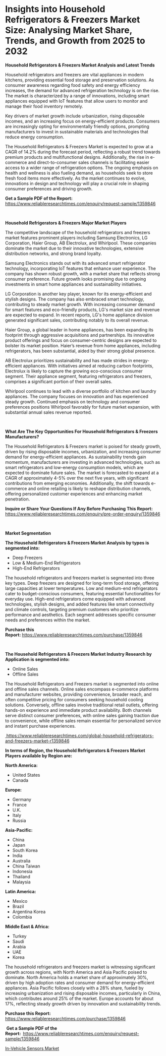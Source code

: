 <p><h1>Insights into Household Refrigerators & Freezers Market Size: Analysing Market Share, Trends, and Growth from 2025 to 2032</h1></p><p><strong>Household Refrigerators & Freezers Market Analysis and Latest Trends</strong></p>
<p><p>Household refrigerators and freezers are vital appliances in modern kitchens, providing essential food storage and preservation solutions. As consumer awareness regarding food safety and energy efficiency increases, the demand for advanced refrigeration technology is on the rise. The market is characterized by a range of innovations, including smart appliances equipped with IoT features that allow users to monitor and manage their food inventory remotely. </p><p>Key drivers of market growth include urbanization, rising disposable incomes, and an increasing focus on energy-efficient products. Consumers are increasingly opting for environmentally friendly options, prompting manufacturers to invest in sustainable materials and technologies that reduce energy consumption.</p><p>The Household Refrigerators & Freezers Market is expected to grow at a CAGR of 14.2% during the forecast period, reflecting a robust trend towards premium products and multifunctional designs. Additionally, the rise in e-commerce and direct-to-consumer sales channels is facilitating easier access to a wider range of refrigeration options. The ongoing emphasis on health and wellness is also fueling demand, as households seek to store fresh food items more effectively. As the market continues to evolve, innovations in design and technology will play a crucial role in shaping consumer preferences and driving growth.</p></p>
<p><strong>Get a Sample PDF of the Report:&nbsp;</strong> <a href="https://www.reliableresearchtimes.com/enquiry/request-sample/1359846?utm_campaign=2326&utm_medium=2&utm_source=Github&utm_content=ia&utm_term=22032025&utm_id=household-refrigerators-freezers">https://www.reliableresearchtimes.com/enquiry/request-sample/1359846</a></p>
<p>&nbsp;</p>
<p><strong>Household Refrigerators & Freezers Major Market Players</strong></p>
<p><p>The competitive landscape of the household refrigerators and freezers market features prominent players including Samsung Electronics, LG Corporation, Haier Group, AB Electrolux, and Whirlpool. These companies dominate the market due to their innovative technologies, extensive distribution networks, and strong brand loyalty.</p><p>Samsung Electronics stands out with its advanced smart refrigerator technology, incorporating IoT features that enhance user experience. The company has shown robust growth, with a market share that reflects strong consumer preference. Future growth looks promising due to ongoing investments in smart home appliances and sustainability initiatives.</p><p>LG Corporation is another key player, known for its energy-efficient and stylish designs. The company has also embraced smart technology, contributing to steady market growth. With increasing consumer demand for smart features and eco-friendly products, LG's market size and revenue are expected to expand. In recent reports, LG's home appliance division generated significant sales, contributing notably to its overall revenue.</p><p>Haier Group, a global leader in home appliances, has been expanding its footprint through aggressive acquisitions and partnerships. Its innovative product offerings and focus on consumer-centric designs are expected to bolster its market position. Haier’s revenue from home appliances, including refrigerators, has been substantial, aided by their strong global presence.</p><p>AB Electrolux prioritizes sustainability and has made strides in energy-efficient appliances. With initiatives aimed at reducing carbon footprints, Electrolux is likely to capture the growing eco-conscious consumer segment. Their appliance segment, featuring refrigerators and freezers, comprises a significant portion of their overall sales.</p><p>Whirlpool continues to lead with a diverse portfolio of kitchen and laundry appliances. The company focuses on innovation and has experienced steady growth. Continued emphasis on technology and consumer preferences positions Whirlpool favorably for future market expansion, with substantial annual sales revenue reported.</p></p>
<p>&nbsp;</p>
<p><strong>What Are The Key Opportunities For Household Refrigerators & Freezers Manufacturers?</strong></p>
<p><p>The Household Refrigerators & Freezers market is poised for steady growth, driven by rising disposable incomes, urbanization, and increasing consumer demand for energy-efficient appliances. As sustainability trends gain momentum, manufacturers are investing in advanced technologies, such as smart refrigerators and low-energy consumption models, which are expected to dominate future sales. The market is forecasted to expand at a CAGR of approximately 4-5% over the next five years, with significant contributions from emerging economies. Additionally, the shift towards e-commerce and online retailing is likely to reshape distribution channels, offering personalized customer experiences and enhancing market penetration.</p></p>
<p><strong>Inquire or Share Your Questions If Any Before Purchasing This Report:</strong> <a href="https://www.reliableresearchtimes.com/enquiry/pre-order-enquiry/1359846?utm_campaign=2326&utm_medium=2&utm_source=Github&utm_content=ia&utm_term=22032025&utm_id=household-refrigerators-freezers">https://www.reliableresearchtimes.com/enquiry/pre-order-enquiry/1359846</a></p>
<p>&nbsp;</p>
<p><strong>Market Segmentation</strong></p>
<p><strong>The Household Refrigerators & Freezers Market Analysis by types is segmented into:</strong></p>
<p><ul><li>Deep Freezers</li><li>Low & Medium-End Refrigerators</li><li>High-End Refrigerators</li></ul></p>
<p><p>The household refrigerators and freezers market is segmented into three key types. Deep freezers are designed for long-term food storage, offering large capacities at lower temperatures. Low and medium-end refrigerators cater to budget-conscious consumers, featuring essential functionalities for everyday use. High-end refrigerators come equipped with advanced technologies, stylish designs, and added features like smart connectivity and climate controls, targeting premium customers who prioritize performance and aesthetics. Each segment addresses specific consumer needs and preferences within the market.</p></p>
<p><strong>Purchase this Report:&nbsp;</strong><a href="https://www.reliableresearchtimes.com/purchase/1359846?utm_campaign=2326&utm_medium=2&utm_source=Github&utm_content=ia&utm_term=22032025&utm_id=household-refrigerators-freezers">https://www.reliableresearchtimes.com/purchase/1359846</a></p>
<p>&nbsp;</p>
<p><strong>The Household Refrigerators & Freezers Market Industry Research by Application is segmented into:</strong></p>
<p><ul><li>Online Sales</li><li>Offline Sales</li></ul></p>
<p><p>The Household Refrigerators and Freezers market is segmented into online and offline sales channels. Online sales encompass e-commerce platforms and manufacturer websites, providing convenience, broader reach, and often competitive pricing for consumers seeking household cooling solutions. Conversely, offline sales involve traditional retail outlets, offering hands-on experience and immediate product availability. Both channels serve distinct consumer preferences, with online sales gaining traction due to convenience, while offline sales remain essential for personalized service and instant purchase experiences.</p></p>
<p><a href="https://www.reliableresearchtimes.com/global-household-refrigerators-and-freezers-market-r1359846?utm_campaign=2326&utm_medium=2&utm_source=Github&utm_content=ia&utm_term=22032025&utm_id=household-refrigerators-freezers">&nbsp;https://www.reliableresearchtimes.com/global-household-refrigerators-and-freezers-market-r1359846</a></p>
<p><strong>In terms of Region, the Household Refrigerators & Freezers Market Players available by Region are:</strong></p>
<p>
    <p> <strong> North America: </strong>
        <ul>
            <li>United States</li>
            <li>Canada</li>
        </ul>
        </p> 
    <p> <strong> Europe: </strong>
        <ul>
            <li>Germany</li>
            <li>France</li>
            <li>U.K.</li>
            <li>Italy</li>
            <li>Russia</li>
        </ul>
        </p> 
    <p> <strong> Asia-Pacific: </strong>
        <ul>
            <li>China</li>
            <li>Japan</li>
            <li>South Korea</li>
            <li>India</li>
            <li>Australia</li>
            <li>China Taiwan</li>
            <li>Indonesia</li>
            <li>Thailand</li>
            <li>Malaysia</li>
        </ul>
        </p> 
    <p> <strong> Latin America: </strong>
        <ul>
            <li>Mexico</li>
            <li>Brazil</li>
            <li>Argentina Korea</li>
            <li>Colombia</li>
        </ul>
        </p> 
    <p> <strong> Middle East & Africa: </strong>
        <ul>
            <li>Turkey</li>
            <li>Saudi</li>
            <li>Arabia</li>
            <li>UAE</li>
            <li>Korea</li>
        </ul>
    </p>
    </p>
<p><p>The household refrigerators and freezers market is witnessing significant growth across regions, with North America and Asia Pacific poised to dominate. North America holds a market share of approximately 30%, driven by high adoption rates and consumer demand for energy-efficient appliances. Asia Pacific follows closely with a 28% share, fueled by increasing urbanization and rising disposable incomes, particularly in China, which contributes around 25% of the market. Europe accounts for about 17%, reflecting steady growth driven by innovation and sustainability trends.</p></p>
<p><strong>Purchase this Report: </strong><a href="https://www.reliableresearchtimes.com/purchase/1359846?utm_campaign=2326&utm_medium=2&utm_source=Github&utm_content=ia&utm_term=22032025&utm_id=household-refrigerators-freezers">https://www.reliableresearchtimes.com/purchase/1359846</a></p>
<p>&nbsp;<strong>Get a Sample PDF of the Report:&nbsp;&nbsp;</strong><a href="https://www.reliableresearchtimes.com/enquiry/request-sample/1359846?utm_campaign=2326&utm_medium=2&utm_source=Github&utm_content=ia&utm_term=22032025&utm_id=household-refrigerators-freezers">https://www.reliableresearchtimes.com/enquiry/request-sample/1359846</a></p>
<p><strong></strong></p>
<p><p><a href="https://github.com/NargisHussain75/Market-Research-Report-List-1/blob/main/in-vehicle-sensors-market.md?utm_campaign=2326&utm_medium=2&utm_source=Github&utm_content=ia&utm_term=22032025&utm_id=household-refrigerators-freezers">In-Vehicle Sensors Market</a></p></p>
